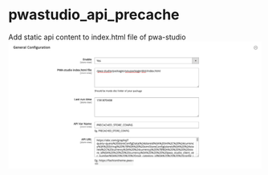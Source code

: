 # pwastudio_api_precache
Add static api content to index.html file of pwa-studio
![alt text](https://github.com/Simicart/pwastudio_api_precache/blob/master/img.png?raw=true)
